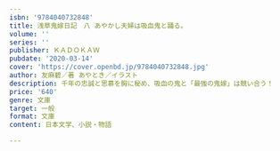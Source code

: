 ```yaml
---
isbn: '9784040732848'
title: 浅草鬼嫁日記　八 あやかし夫婦は吸血鬼と踊る。
volume: ''
series: ''
publisher: ＫＡＤＯＫＡＷ
pubdate: '2020-03-14'
cover: 'https://cover.openbd.jp/9784040732848.jpg'
author: 友麻碧／著 あやとき／イラスト
description: 千年の忠誠と思慕を胸に秘め、吸血の鬼と「最強の鬼嫁」は競い合う！
price: '640'
genre: 文庫
target: 一般
format: 文庫
content: 日本文学、小説・物語

---
```

